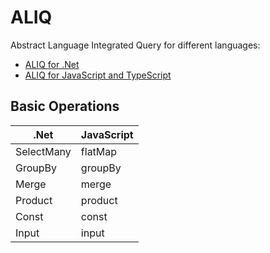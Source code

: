 # ALIQ

Abstract Language Integrated Query for different languages:
- [ALIQ for .Net](https://github.com/sergey-shandar/aliq-dotnet)
- [ALIQ for JavaScript and TypeScript](https://github.com/sergey-shandar/aliq-js)

## Basic Operations

|.Net      |JavaScript|
|----------|----------|
|SelectMany|flatMap   |
|GroupBy   |groupBy   |
|Merge     |merge     |
|Product   |product   |
|Const     |const     |
|Input     |input     |

